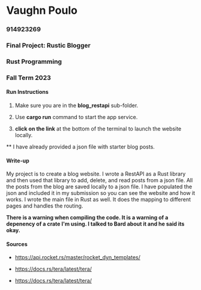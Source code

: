 # Vaughn Poulo

### 914923269

### Final Project: Rustic Blogger

### Rust Programming

### Fall Term 2023

#### Run Instructions

1. Make sure you are in the **blog_restapi** sub-folder.

2. Use **cargo run** command to start the app service.

3. **click on the link** at the bottom of the terminal to launch the website locally.

** I have already provided a json file with starter blog posts.

#### Write-up

<p> My project is to create a blog website. I wrote a RestAPI as a Rust library and then used that library to add, delete, and read posts from a json file. All the posts from the blog are saved locally to a json file. I have populated the json and included it in my submission so you can see the website and how it works. I wrote the main file in Rust as well. It does the mapping to different pages and handles the routing. </p>

**There is a warning when compiling the code. It is a warning of a depenency of a crate I'm using. I talked to Bard about it and he said its okay.**

#### Sources

- https://api.rocket.rs/master/rocket_dyn_templates/

- https://docs.rs/tera/latest/tera/

- https://docs.rs/tera/latest/tera/

